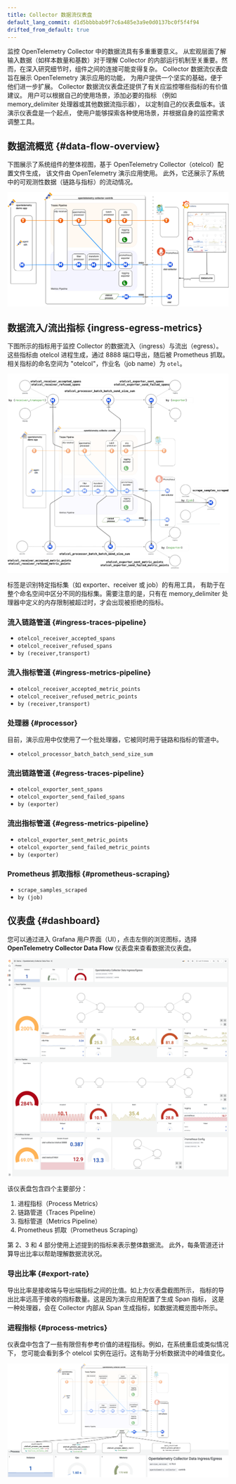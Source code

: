 ```yaml
---
title: Collector 数据流仪表盘
default_lang_commit: d1d5bbbbab9f7c6a485e3a9e0d0137bc0f5f4f94
drifted_from_default: true
---
```


监控 OpenTelemetry Collector 中的数据流具有多重重要意义。
从宏观层面了解输入数据（如样本数量和基数）对于理解 Collector
的内部运行机制至关重要。然而，在深入研究细节时，组件之间的连接可能变得复杂。
Collector 数据流仪表盘旨在展示 OpenTelemetry 演示应用的功能，
为用户提供一个坚实的基础，便于他们进一步扩展。
Collector 数据流仪表盘还提供了有关应监控哪些指标的有价值建议。
用户可以根据自己的使用场景，添加必要的指标
（例如 memory_delimiter 处理器或其他数据流指示器），
以定制自己的仪表盘版本。该演示仪表盘是一个起点，
使用户能够探索各种使用场景，并根据自身的监控需求调整工具。

## 数据流概览 {#data-flow-overview}

下图展示了系统组件的整体视图，基于 OpenTelemetry Collector（otelcol）配置文件生成，
该文件由 OpenTelemetry 演示应用使用。
此外，它还展示了系统中的可观测性数据（链路与指标）的流动情况。

![OpenTelemetry Collector 数据流概览](otelcol-data-flow-overview.png)

## 数据流入/流出指标 {ingress-egress-metrics}

下图所示的指标用于监控 Collector 的数据流入（ingress）与流出（egress）。
这些指标由 otelcol 进程生成，通过 8888 端口导出，随后被 Prometheus 抓取。
相关指标的命名空间为 "otelcol"，作业名（job name）为 `otel`。

![OpenTelemetry Collector 流入与流出指标](otelcol-data-flow-metrics.png)

标签是识别特定指标集（如 exporter、receiver 或 job）的有用工具，
有助于在整个命名空间中区分不同的指标集。需要注意的是，只有在 memory_delimiter
处理器中定义的内存限制被超过时，才会出现被拒绝的指标。

### 流入链路管道 {#ingress-traces-pipeline}

- `otelcol_receiver_accepted_spans`
- `otelcol_receiver_refused_spans`
- `by (receiver,transport)`

### 流入指标管道 {#ingress-metrics-pipeline}

- `otelcol_receiver_accepted_metric_points`
- `otelcol_receiver_refused_metric_points`
- `by (receiver,transport)`

### 处理器 {#processor}

目前，演示应用中仅使用了一个批处理器，它被同时用于链路和指标的管道中。

- `otelcol_processor_batch_batch_send_size_sum`

### 流出链路管道 {#egress-traces-pipeline}

- `otelcol_exporter_sent_spans`
- `otelcol_exporter_send_failed_spans`
- `by (exporter)`

### 流出指标管道 {#egress-metrics-pipeline}

- `otelcol_exporter_sent_metric_points`
- `otelcol_exporter_send_failed_metric_points`
- `by (exporter)`

### Prometheus 抓取指标 {#prometheus-scraping}

- `scrape_samples_scraped`
- `by (job)`

## 仪表盘 {#dashboard}

您可以通过进入 Grafana 用户界面（UI），点击左侧的浏览图标，选择
**OpenTelemetry Collector Data Flow** 仪表盘来查看数据流仪表盘。

![OpenTelemetry Collector 数据流仪表盘](otelcol-data-flow-dashboard.png)

该仪表盘包含四个主要部分：

1. 进程指标（Process Metrics）
2. 链路管道（Traces Pipeline）
3. 指标管道（Metrics Pipeline）
4. Prometheus 抓取（Prometheus Scraping）

第 2、3 和 4 部分使用上述提到的指标来表示整体数据流。
此外，每条管道还计算导出比率以帮助理解数据流状况。

### 导出比率 {#export-rate}

导出比率是接收端与导出端指标之间的比值。如上方仪表盘截图所示，
指标的导出比率远高于接收的指标数量。这是因为演示应用配置了生成 Span 指标，
这是一种处理器，会在 Collector 内部从 Span 生成指标，如数据流概览图中所示。

### 进程指标 {#process-metrics}

仪表盘中包含了一些有限但有参考价值的进程指标。例如，在系统重启或类似情况下，
您可能会看到多个 otelcol 实例在运行。这有助于分析数据流中的峰值变化。

![OpenTelemetry Collector 进程指标](otelcol-dashboard-process-metrics.png)
